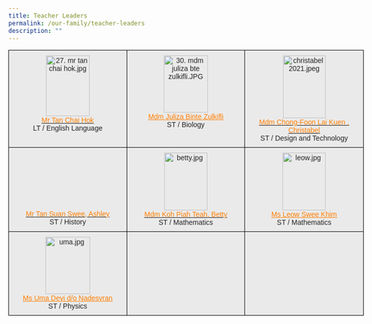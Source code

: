 ```yaml
---
title: Teacher Leaders
permalink: /our-family/teacher-leaders
description: ""
---
```

<style type="text/css">
.tg  {border-collapse:collapse;border-spacing:0;}
.tg td{border-color:black;border-style:solid;border-width:1px;font-family:Arial, sans-serif;font-size:14px;
  overflow:hidden;padding:10px 5px;word-break:normal;}
.tg th{border-color:black;border-style:solid;border-width:1px;font-family:Arial, sans-serif;font-size:14px;
  font-weight:normal;overflow:hidden;padding:10px 5px;word-break:normal;}
.tg .tg-ii8k{background-color:#EAEAEA;color:#222;text-align:center;vertical-align:top}
.tg .tg-ku5w{background-color:#EAEAEA;color:#222;text-align:center;vertical-align:middle}
</style>
<table class="tg" style="undefined;table-layout: fixed; width: 709px">
<colgroup>
<col style="width: 236px">
<col style="width: 236px">
<col style="width: 237px">
</colgroup>
<thead>
  <tr>
    <th class="tg-ii8k"><img src="https://christchurchsec.moe.edu.sg/qql/slot/u533/our%20family/teaching%20staff/2021/27.%20mr%20tan%20chai%20hok.jpg" alt="27. mr tan chai hok.jpg" width="87" height="121"><br><a href="mailto:TAN_Chai_Hok@schools.gov.sg" target="_blank" rel="noopener noreferrer"><span style="text-decoration:none;color:#FF7E00">Mr Tan Chai Hok</span></a><br>LT / English Language</th>
    <th class="tg-ii8k"><img src="https://christchurchsec.moe.edu.sg/qql/slot/u533/our%20family/Senior%20Teacher/30.%20mdm%20juliza%20bte%20zulkifli.JPG" alt="30. mdm juliza bte zulkifli.JPG" width="88" height="114"><br><a href="mailto:juliza_zulkifli@schools.gov.sg" target="_blank" rel="noopener noreferrer"><span style="text-decoration:underline;color:#FF7E00">Mdm Juliza Binte Zulkifli</span></a><br>ST / Biology</th>
    <th class="tg-ii8k"><img src="https://christchurchsec.moe.edu.sg/qql/slot/u533/our%20family/teaching%20staff/ACT_dept/2021/christabel%202021.jpeg" alt="christabel 2021.jpeg" width="85" height="125"><br><a href="mailto:foon_lai_kuen@schools.gov.sg" target="_blank" rel="noopener noreferrer"><span style="text-decoration:none;color:#FF7E00">Mdm Chong-Foon Lai Kuen , Christabel</span></a><br><span style="color:#222;background-color:#EAEAEA">ST / Design and Technology</span></th>
  </tr>
</thead>
<tbody>
  <tr>
    <td class="tg-ku5w"><br><br><br><span style="color:#222;background-color:#EAEAEA"> </span><a href="mailto:tan_suan_swee_ashley@schools.gov.sg" target="_blank" rel="noopener noreferrer"><span style="text-decoration:none;color:#FF7E00"><br><br><br><br>Mr Tan Suan Swee, Ashley</span></a><br><span style="color:#222;background-color:#EAEAEA">ST / History</span><br></td>
    <td class="tg-ii8k"><img src="https://christchurchsec.moe.edu.sg/qql/slot/u690/Department/English/betty.jpg" alt="betty.jpg" width="86" height="115"><br><a href="mailto:koh_piah_teah@schools.gov.sg" target="_blank" rel="noopener noreferrer"><span style="text-decoration:none;color:#FF7E00">Mdm Koh Piah Teah, Betty </span></a><br>ST /  Mathematics</td>
    <td class="tg-ii8k"><img src="https://christchurchsec.moe.edu.sg/qql/slot/u690/Staff/leow.jpg" alt="leow.jpg" width="86" height="115"><br><a href="mailto:leow_swee_khim@schools.gov.sg" target="_blank" rel="noopener noreferrer"><span style="text-decoration:underline;color:#FF7E00">Ms Leow Swee Khim</span></a><br>ST /  Mathematics  <span style="color:#222;background-color:#EAEAEA"> </span></td>
  </tr>
  <tr>
    <td class="tg-ii8k"><img src="https://christchurchsec.moe.edu.sg/qql/slot/u690/Staff/uma.jpg" alt="uma.jpg" width="89" height="114"><br>  <a href="mailto:uma_devi_nadesvaran@schools.gov.sg" target="_blank" rel="noopener noreferrer"><span style="text-decoration:underline;color:#FF7E00">Ms Uma Devi d/o Nadesvran </span></a><br>ST /  Physics</td>
    <td class="tg-ku5w"><span style="color:#222;background-color:#EAEAEA"> </span><br><br><br></td>
    <td class="tg-ku5w"><span style="color:#222;background-color:#EAEAEA"> </span></td>
  </tr>
</tbody>
</table>